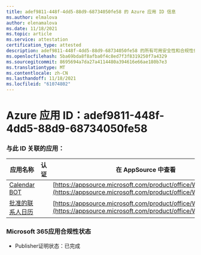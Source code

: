 ```yaml
---
title: adef9811-448f-4dd5-88d9-68734050fe58 的 Azure 应用 ID 信息
ms.author: elmalova
author: elenamalova
ms.date: 11/18/2021
ms.topic: article
ms.service: attestation
certification_type: attested
description: adef9811-448f-4dd5-88d9-68734050fe58 的所有可用安全性和合规性信息。
ms.openlocfilehash: 5ba69bda8f8afba0f4c8ed7f3f8319250f7a4329
ms.sourcegitcommit: 8695694a7da27a4114480a394616e66ae180b7e3
ms.translationtype: MT
ms.contentlocale: zh-CN
ms.lasthandoff: 11/18/2021
ms.locfileid: "61074802"
---
```

# <a name="azure-app-id-adef9811-448f-4dd5-88d9-68734050fe58"></a>Azure 应用 ID：adef9811-448f-4dd5-88d9-68734050fe58


### <a name="apps-associated-with-this-id"></a>与此 ID 关联的应用：
| **应用名称** | **认证** | **在 AppSource 中查看** |
|--------------|---------------|-----------------------|
| [Calendar BOT](https://docs.microsoft.com/microsoft-365-app-certification/forward/WA104381271) |  | [https://appsource.microsoft.com/product/office/WA104381271](https://appsource.microsoft.com/product/office/WA104381271) |
| [批准的联系人日历](https://docs.microsoft.com/microsoft-365-app-certification/forward/WA104380294) |  | [https://appsource.microsoft.com/product/office/WA104380294](https://appsource.microsoft.com/product/office/WA104380294) |

### <a name="microsoft-365-app-compliance-status"></a>Microsoft 365应用合规性状态
- Publisher证明状态：已完成
